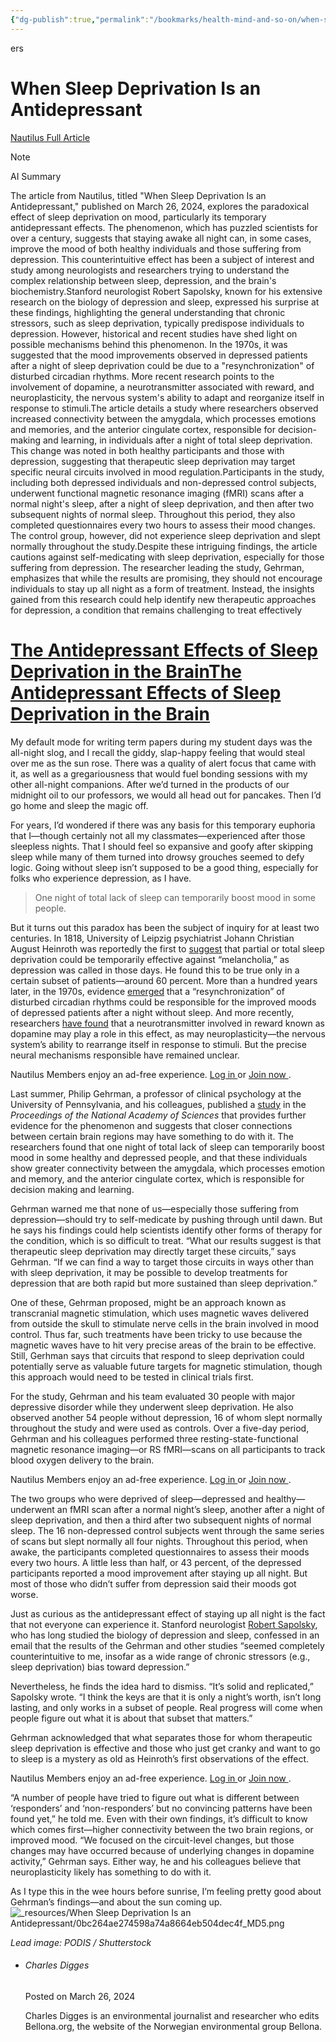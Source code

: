 ```yaml
---
{"dg-publish":true,"permalink":"/bookmarks/health-mind-and-so-on/when-sleep-deprivation-is-an-antidepressant/","tags":["brain","sleep"]}
---
```



ers

# When Sleep Deprivation Is an Antidepressant

[Nautilus Full Article](https://nautil.us/when-sleep-deprivation-is-an-antidepressant-540204/)

> [!NOTE]
> AI Summary
>
> The article from Nautilus, titled "When Sleep Deprivation Is an Antidepressant," published on March 26, 2024, explores the paradoxical effect of sleep deprivation on mood, particularly its temporary antidepressant effects. The phenomenon, which has puzzled scientists for over a century, suggests that staying awake all night can, in some cases, improve the mood of both healthy individuals and those suffering from depression. This counterintuitive effect has been a subject of interest and study among neurologists and researchers trying to understand the complex relationship between sleep, depression, and the brain's biochemistry.Stanford neurologist Robert Sapolsky, known for his extensive research on the biology of depression and sleep, expressed his surprise at these findings, highlighting the general understanding that chronic stressors, such as sleep deprivation, typically predispose individuals to depression. However, historical and recent studies have shed light on possible mechanisms behind this phenomenon. In the 1970s, it was suggested that the mood improvements observed in depressed patients after a night of sleep deprivation could be due to a "resynchronization" of disturbed circadian rhythms. More recent research points to the involvement of dopamine, a neurotransmitter associated with reward, and neuroplasticity, the nervous system's ability to adapt and reorganize itself in response to stimuli.The article details a study where researchers observed increased connectivity between the amygdala, which processes emotions and memories, and the anterior cingulate cortex, responsible for decision-making and learning, in individuals after a night of total sleep deprivation. This change was noted in both healthy participants and those with depression, suggesting that therapeutic sleep deprivation may target specific neural circuits involved in mood regulation.Participants in the study, including both depressed individuals and non-depressed control subjects, underwent functional magnetic resonance imaging (fMRI) scans after a normal night's sleep, after a night of sleep deprivation, and then after two subsequent nights of normal sleep. Throughout this period, they also completed questionnaires every two hours to assess their mood changes. The control group, however, did not experience sleep deprivation and slept normally throughout the study.Despite these intriguing findings, the article cautions against self-medicating with sleep deprivation, especially for those suffering from depression. The researcher leading the study, Gehrman, emphasizes that while the results are promising, they should not encourage individuals to stay up all night as a form of treatment. Instead, the insights gained from this research could help identify new therapeutic approaches for depression, a condition that remains challenging to treat effectively

# [The Antidepressant Effects of Sleep Deprivation in the BrainThe Antidepressant Effects of Sleep Deprivation in the Brain](https://nautil.us/when-sleep-deprivation-is-an-antidepressant-540204/)

My default mode for writing term papers during my student days was the all-night slog, and I recall the giddy, slap-happy feeling that would steal over me as the sun rose. There was a quality of alert focus that came with it, as well as a gregariousness that would fuel bonding sessions with my other all-night companions. After we’d turned in the products of our midnight oil to our professors, we would all head out for pancakes. Then I’d go home and sleep the magic off.

For years, I’d wondered if there was any basis for this temporary euphoria that I—though certainly not all my classmates—experienced after those sleepless nights. That I should feel so expansive and goofy after skipping sleep while many of them turned into drowsy grouches seemed to defy logic. Going without sleep isn’t supposed to be a good thing, especially for folks who experience depression, as I have.

> One night of total lack of sleep can temporarily boost mood in some people.

But it turns out this paradox has been the subject of inquiry for at least two centuries. In 1818, University of Leipzig psychiatrist Johann Christian August Heinroth was reportedly the first to [suggest](https://www.sciencedirect.com/science/article/abs/pii/S1389945714001981) that partial or total sleep deprivation could be temporarily effective against “melancholia,” as depression was called in those days. He found this to be true only in a certain subset of patients—around 60 percent. More than a hundred years later, in the 1970s, evidence [emerged](https://onlinelibrary.wiley.com/doi/abs/10.1111/j.1600-0447.1976.tb00068.x) that a “resynchronization” of disturbed circadian rhythms could be responsible for the improved moods of depressed patients after a night without sleep. And more recently, researchers [have found](https://pubmed.ncbi.nlm.nih.gov/37922904/) that a neurotransmitter involved in reward known as dopamine may play a role in this effect, as may neuroplasticity—the nervous system’s ability to rearrange itself in response to stimuli. But the precise neural mechanisms responsible have remained unclear.

Nautilus Members enjoy an ad-free experience. [ Log in ](https://nautil.us/concierge-login) or [ Join now ](https://nautil.us/join).

Last summer, Philip Gehrman, a professor of clinical psychology at the University of Pennsylvania, and his colleagues, published a [study](https://www.pnas.org/doi/10.1073/pnas.2214505120) in the _Proceedings of the National Academy of Sciences_ that provides further evidence for the phenomenon and suggests that closer connections between certain brain regions may have something to do with it. The researchers found that one night of total lack of sleep can temporarily boost mood in some healthy and depressed people, and that these individuals show greater connectivity between the amygdala, which processes emotion and memory, and the anterior cingulate cortex, which is responsible for decision making and learning.

Gehrman warned me that none of us—especially those suffering from depression—should try to self-medicate by pushing through until dawn. But he says his findings could help scientists identify other forms of therapy for the condition, which is so difficult to treat. “What our results suggest is that therapeutic sleep deprivation may directly target these circuits,” says Gehrman. “If we can find a way to target those circuits in ways other than with sleep deprivation, it may be possible to develop treatments for depression that are both rapid but more sustained than sleep deprivation.”

One of these, Gehrman proposed, might be an approach known as transcranial magnetic stimulation, which uses magnetic waves delivered from outside the skull to stimulate nerve cells in the brain involved in mood control. Thus far, such treatments have been tricky to use because the magnetic waves have to hit very precise areas of the brain to be effective. Still, Gerhman says that circuits that respond to sleep deprivation could potentially serve as valuable future targets for magnetic stimulation, though this approach would need to be tested in clinical trials first.

For the study, Gehrman and his team evaluated 30 people with major depressive disorder while they underwent sleep deprivation. He also observed another 54 people without depression, 16 of whom slept normally throughout the study and were used as controls. Over a five-day period, Gehrman and his colleagues performed three resting-state-functional magnetic resonance imaging—or RS fMRI—scans on all participants to track blood oxygen delivery to the brain.

Nautilus Members enjoy an ad-free experience. [ Log in ](https://nautil.us/concierge-login) or [ Join now ](https://nautil.us/join).

The two groups who were deprived of sleep—depressed and healthy—underwent an fMRI scan after a normal night’s sleep, another after a night of sleep deprivation, and then a third after two subsequent nights of normal sleep. The 16 non-depressed control subjects went through the same series of scans but slept normally all four nights. Throughout this period, when awake, the participants completed questionnaires to assess their moods every two hours. A little less than half, or 43 percent, of the depressed participants reported a mood improvement after staying up all night. But most of those who didn’t suffer from depression said their moods got worse.

Just as curious as the antidepressant effect of staying up all night is the fact that not everyone can experience it. Stanford neurologist [Robert Sapolsky](https://nautil.us/why-your-brain-hates-other-people-236659/), who has long studied the biology of depression and sleep, confessed in an email that the results of the Gehrman and other studies “seemed completely counterintuitive to me, insofar as a wide range of chronic stressors (e.g., sleep deprivation) bias toward depression.”

Nevertheless, he finds the idea hard to dismiss. “It’s solid and replicated,” Sapolsky wrote. “I think the keys are that it is only a night’s worth, isn’t long lasting, and only works in a subset of people. Real progress will come when people figure out what it is about that subset that matters.”

Gehrman acknowledged that what separates those for whom therapeutic sleep deprivation is effective and those who just get cranky and want to go to sleep is a mystery as old as Heinroth’s first observations of the effect.

Nautilus Members enjoy an ad-free experience. [ Log in ](https://nautil.us/concierge-login) or [ Join now ](https://nautil.us/join).

“A number of people have tried to figure out what is different between ‘responders’ and ‘non-responders’ but no convincing patterns have been found yet,” he told me. Even with their own findings, it’s difficult to know which comes first—higher connectivity between the two brain regions, or improved mood. “We focused on the circuit-level changes, but those changes may have occurred because of underlying changes in dopamine activity,” Gehrman says. Either way, he and his colleagues believe that neuroplasticity likely has something to do with it.

As I type this in the wee hours before sunrise, I’m feeling pretty good about Gehrman’s findings—and about the sun coming up. ![_resources/When Sleep Deprivation Is an Antidepressant/0bc264ae274598a74a8664eb504dec4f_MD5.png](/img/user/_resources/When%20Sleep%20Deprivation%20Is%20an%20Antidepressant/0bc264ae274598a74a8664eb504dec4f_MD5.png)

_Lead image: PODIS / Shutterstock_

- ###### Charles Digges

  Posted on March 26, 2024

  Charles Digges is an environmental journalist and researcher who edits Bellona.org, the website of the Norwegian environmental group Bellona.
